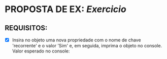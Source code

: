 # PROPOSTA DE EX: *Exercicio* 
## REQUISITOS:
- [x] Insira no objeto uma nova propriedade com o nome de chave 'recorrente' e o valor 'Sim' e, em seguida, imprima o objeto no console. Valor esperado no console: